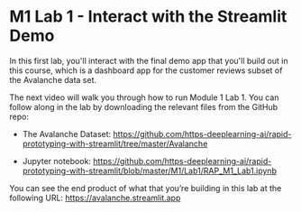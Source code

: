 #  M1 Lab 1 - Interact with the Streamlit Demo

In this first lab, you'll interact with the final demo app that you'll build out in this course, which is a dashboard app for the customer reviews subset of the Avalanche data set.

The next video will walk you through how to run Module 1 Lab 1. You can follow along in the lab by downloading the relevant files from the GitHub repo:

- The Avalanche Dataset: https://github.com/https-deeplearning-ai/rapid-prototyping-with-streamlit/tree/master/Avalanche

- Jupyter notebook: https://github.com/https-deeplearning-ai/rapid-prototyping-with-streamlit/blob/master/M1/Lab1/RAP_M1_Lab1.ipynb

You can see the end product of what that you’re building in this lab at the following URL: 
https://avalanche.streamlit.app
